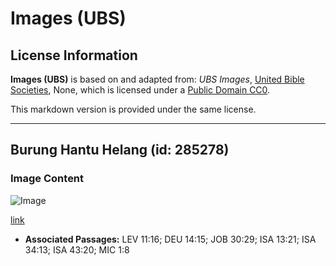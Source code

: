 # Images (UBS)

## License Information

**Images (UBS)** is based on and adapted from: _UBS Images_, [United Bible Societies](https://unitedbiblesocieties.org/), None, which is licensed under a [Public Domain CC0](https://creativecommons.org/public-domain/cc0/).

This markdown version is provided under the same license.



--------------------------------

## Burung Hantu Helang (id: 285278)

### Image Content

![Image](https://cdn.aquifer.bible/aquifer-content/resources/Media/WEB-0191_eagle_owl.jpg)

[link](https://cdn.aquifer.bible/aquifer-content/resources/Media/WEB-0191_eagle_owl.jpg)

* **Associated Passages:** LEV 11:16; DEU 14:15; JOB 30:29; ISA 13:21; ISA 34:13; ISA 43:20; MIC 1:8

